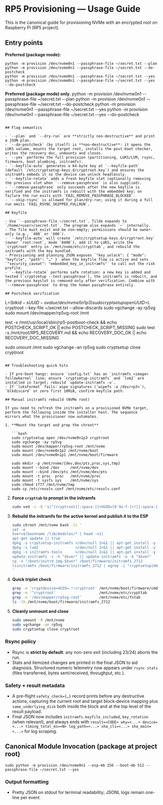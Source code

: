 # RP5 Provisioning — Usage Guide

This is the canonical guide for provisioning NVMe with an encrypted root on Raspberry Pi (RP5 project).

## Entry points

**Preferred (package mode):**
```
python -m provision /dev/nvme0n1 --passphrase-file ~/secret.txt --plan
python -m provision /dev/nvme0n1 --passphrase-file ~/secret.txt --do-postcheck
python -m provision /dev/nvme0n1 --passphrase-file ~/secret.txt --yes
python -m provision /dev/nvme0n1 --passphrase-file ~/secret.txt --yes --do-postcheck
```

**Preferred (package mode) only.**
python -m provision /dev/nvme0n1 --passphrase-file ~/secret.txt --plan
python -m provision /dev/nvme0n1 --passphrase-file ~/secret.txt --do-postcheck
python -m provision /dev/nvme0n1 --passphrase-file ~/secret.txt --yes
python -m provision /dev/nvme0n1 --passphrase-file ~/secret.txt --yes --do-postcheck
```

## Flag semantics

- `--plan` and `--dry-run` are **strictly non-destructive** and print a JSON plan.
- `--do-postcheck` (by itself) is **non-destructive**: it opens the LUKS volume, mounts the target root, installs the post-boot checker, writes the recovery doc, unmounts and closes.
- `--yes` performs the full provision (partitioning, LUKS/LVM, rsync, firmware, boot plumbing, initramfs).
- `--keyfile-auto` generates a 64-byte key at `--keyfile-path` (default `/etc/cryptsetup-keys.d/cryptroot.key`) and ensures the initramfs embeds it so the device can unlock headlessly.
- `--keyfile-rotate` adds a fresh keyfile slot (optionally removing the previous slot when `--remove-passphrase` is also supplied).
- `--remove-passphrase` only succeeds after the new keyfile is verified and the initramfs is rebuilt with the embedded key; on failure the run exits with `FAIL_REMOVE_PASSPHRASE_BLOCKED`.
- `--skip-rsync` is allowed for plan/dry-run; using it during a full run emits `FAIL_RSYNC_SKIPPED_FULLRUN`.

## Keyfile

- Use `--passphrase-file ~/secret.txt`. Tilde expands to `/home/<user>/secret.txt`. The program also expands `~` internally.
- The file must exist and be non-empty; permissions should be owner-only (e.g., `400` or `600`).
- `--keyfile-auto` will create `/etc/cryptsetup-keys.d/cryptroot.key` (owner `root:root`, mode `0400`), add it to LUKS, write the `cryptroot` entry in `/mnt/nvme/etc/crypttab`, and rebuild the initramfs with the key bundled.
- Provisioning and planning JSON exposes `"key_unlock": { "mode": "keyfile", "path": "…" }` when the keyfile flow is active and sets `"security_caveat": "embedded_key_in_initramfs"` to call out the risk profile.
- `--keyfile-rotate` performs safe rotation: a new key is added and tested (`cryptsetup --test-passphrase`), the initramfs is rebuilt, and the previous keyslot is removed only after verification. Combine with `--remove-passphrase` to drop the human passphrase entirely.

## Postcheck verification

```
L=$(blkid -s UUID -o value /dev/nvme0n1p3)
sudo cryptsetup open UUID=$L cryptroot --key-file ~/secret.txt --allow-discards
sudo vgchange -ay rp5vg
sudo mount /dev/mapper/rp5vg-root /mnt

test -x /mnt/usr/local/sbin/rp5-postboot-check && echo POSTCHECK_SCRIPT_OK || echo POSTCHECK_SCRIPT_MISSING
sudo test -s /mnt/root/RP5_RECOVERY.md && echo RECOVERY_DOC_OK || echo RECOVERY_DOC_MISSING

sudo umount /mnt
sudo vgchange -an rp5vg
sudo cryptsetup close cryptroot
```

## Troubleshooting quick hits

- If pre-boot hangs: ensure `config.txt` has an `initramfs <image> followkernel` line; ensure `cryptsetup-initramfs` and `lvm2` are installed in target; rebuild `update-initramfs -u`.
- If `luksFormat` fails: wipe signatures (`wipefs -a /dev/<p3>`), `blkdiscard` or zero first 16MiB, confirm keyfile path.

## Manual initramfs rebuild (NVMe root)

If you need to refresh the initramfs on a provisioned NVMe target, perform the following inside the installer host. The sequence
mirrors what the provisioner now automates.

1. **Mount the target and prep the chroot**

   ```bash
   sudo cryptsetup open /dev/nvme0n1p3 cryptroot
   sudo vgchange -ay rp5vg
   sudo mount /dev/mapper/rp5vg-root /mnt/nvme
   sudo mount /dev/nvme0n1p2 /mnt/nvme/boot
   sudo mount /dev/nvme0n1p1 /mnt/nvme/boot/firmware

   sudo mkdir -p /mnt/nvme/{dev,dev/pts,proc,sys,tmp}
   sudo mount --bind /dev     /mnt/nvme/dev
   sudo mount --bind /dev/pts /mnt/nvme/dev/pts
   sudo mount -t proc  proc   /mnt/nvme/proc
   sudo mount -t sysfs sys    /mnt/nvme/sys
   sudo chmod 1777 /mnt/nvme/tmp
   sudo cp /etc/resolv.conf /mnt/nvme/etc/resolv.conf
   ```

2. **Force `crypttab` to prompt in the initramfs**

   ```bash
   sudo sed -i -E 's|^(cryptroot[[:space:]]+UUID=[0-9a-f-]+)[[:space:]]+\S+|\1 none|' /mnt/nvme/etc/crypttab
   ```

3. **Rebuild the initramfs for the active kernel and publish it to the ESP**

   ```bash
   sudo chroot /mnt/nvme bash -lc '
   set -e
   kver=$(basename /lib/modules/* | head -n1)
   apt-get update || true
   dpkg -s cryptsetup-initramfs >/dev/null 2>&1 || apt-get install -y cryptsetup-initramfs
   dpkg -s lvm2                 >/dev/null 2>&1 || apt-get install -y lvm2
   dpkg -s initramfs-tools      >/dev/null 2>&1 || apt-get install -y initramfs-tools
   update-initramfs -c -k "$kver" || update-initramfs -u -k "$kver"
   cp -v "/boot/initrd.img-$kver" /boot/firmware/initramfs_2712
   lsinitramfs /boot/firmware/initramfs_2712 | egrep -i "cryptsetup|dm-crypt|lvm|nvme" | head
   '
   ```

4. **Quick triplet check**

   ```bash
   grep -n 'cryptdevice=UUID=.*:cryptroot' /mnt/nvme/boot/firmware/cmdline.txt
   grep -n '^cryptroot'                    /mnt/nvme/etc/crypttab
   grep -n '/dev/mapper/rp5vg-root'        /mnt/nvme/etc/fstab
   ls -lh /mnt/nvme/boot/firmware/initramfs_2712
   ```

5. **Cleanly unmount and close**

   ```bash
   sudo umount -R /mnt/nvme
   sudo vgchange -an rp5vg
   sudo cryptsetup close cryptroot
   ```


### Rsync policy
- Rsync is **strict by default**: any non-zero exit (including 23/24) aborts the run.
- Stats and itemized changes are printed in the final JSON to aid diagnosis. Structured numeric telemetry now appears under `rsync.stats` (files transferred, bytes sent/received, throughput, etc.).

### Safety + result metadata

- A pre-flight `safety_check={…}` record prints before any destructive actions, capturing the current root and target block-device mapping plus `same_underlying_disk` both inside the block and at the top level of the result payload.
- Final JSON now includes `initramfs.keyfile_included`, `key_rotation` (when relevant), and always ends with `result=<CODE> why=<...> device=<...> timing_total_ms=<N> log_path=<...> sha_cli=<...> sha_main=<...>` for log scraping.


## Canonical Module Invocation (package at project root)
```
sudo python -m provision /dev/nvme0n1 --esp-mb 256 --boot-mb 512 --passphrase-file ~/secret.txt --yes
```


### Output formatting
- Pretty JSON on stdout for terminal readability; JSONL logs remain one-line per event.

